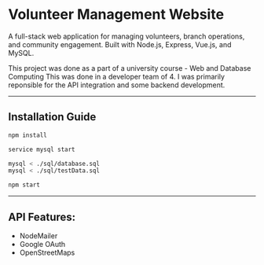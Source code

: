 # Volunteer Management Website

A full-stack web application for managing volunteers, branch operations, and community engagement. Built with Node.js, Express, Vue.js, and MySQL.

This project was done as a part of a university course - Web and Database Computing
This was done in a developer team of 4. I was primarily reponsible for the API integration and some backend development.

---
## Installation Guide

```bash
npm install

service mysql start

mysql < ./sql/database.sql
mysql < ./sql/testData.sql

npm start
```
---

## API Features:
- NodeMailer
- Google OAuth
- OpenStreetMaps